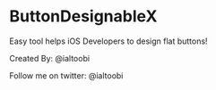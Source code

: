 # ButtonDesignableX
 
Easy tool helps iOS Developers to design flat buttons!

Created By: @ialtoobi

Follow me on twitter: @ialtoobi

